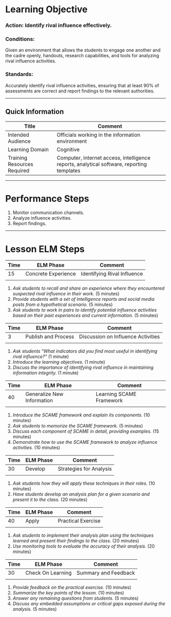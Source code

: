 # Learning Objective
### **Action:** Identify rival influence effectively.

### **Conditions:** 
Given an environment that allows the students to engage one another and the cadre openly, handouts, research capabilities, and tools for analyzing rival influence activities.

### **Standards:** 
Accurately identify rival influence activities, ensuring that at least 90% of assessments are correct and report findings to the relevant authorities.

---

## Quick Information
| Title                       | Comment                                     |
| --------------------------- | ------------------------------------------- |
| Intended Audience           | Officials working in the information environment |
| Learning Domain             | Cognitive                                   |
| Training Resources Required | Computer, internet access, intelligence reports, analytical software, reporting templates |

---
# Performance Steps

1. Monitor communication channels.
2. Analyze influence activities.
3. Report findings.

---
# Lesson ELM Steps

| Time | ELM Phase            | Comment                       |
| ---- | -------------------- | ----------------------------- |
| 15   | Concrete Experience  | Identifying Rival Influence   |
|      |                      |                               |
1. _Ask students to recall and share an experience where they encountered suspected rival influence in their work._ (5 minutes)
2. _Provide students with a set of intelligence reports and social media posts from a hypothetical scenario._ (5 minutes)
3. _Ask students to work in pairs to identify potential influence activities based on their past experiences and current information._ (5 minutes)

| Time | ELM Phase            | Comment                       |
| ---- | -------------------- | ----------------------------- |
| 3    | Publish and Process  | Discussion on Influence Activities |
|      |                      |                               |
1. _Ask students “What indicators did you find most useful in identifying rival influence?”_ (1 minute)
2. _Introduce the learning objectives._ (1 minute)
3. _Discuss the importance of identifying rival influence in maintaining information integrity._ (1 minute)

| Time | ELM Phase            | Comment                       |
| ---- | -------------------- | ----------------------------- |
| 40   | Generalize New Information | Learning SCAME Framework |
|      |                      |                               |
1. _Introduce the SCAME framework and explain its components._ (10 minutes)
2. _Ask students to memorize the SCAME framework._ (5 minutes)
3. _Discuss each component of SCAME in detail, providing examples._ (15 minutes)
4. _Demonstrate how to use the SCAME framework to analyze influence activities._ (10 minutes)

| Time | ELM Phase            | Comment                       |
| ---- | -------------------- | ----------------------------- |
| 30   | Develop              | Strategies for Analysis       |
|      |                      |                               |
1. _Ask students how they will apply these techniques in their roles._ (10 minutes)
2. _Have students develop an analysis plan for a given scenario and present it to the class._ (20 minutes)

| Time | ELM Phase            | Comment                       |
| ---- | -------------------- | ----------------------------- |
| 40   | Apply                | Practical Exercise            |
|      |                      |                               |
1. _Ask students to implement their analysis plan using the techniques learned and present their findings to the class._ (20 minutes)
2. _Use monitoring tools to evaluate the accuracy of their analysis._ (20 minutes)

| Time | ELM Phase            | Comment                       |
| ---- | -------------------- | ----------------------------- |
| 30   | Check On Learning    | Summary and Feedback          |
|      |                      |                               |
1. _Provide feedback on the practical exercise._ (10 minutes)
2. _Summarize the key points of the lesson._ (10 minutes)
3. _Answer any remaining questions from students._ (5 minutes)
4. _Discuss any embedded assumptions or critical gaps exposed during the analysis._ (5 minutes)
